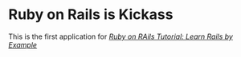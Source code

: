 # Ruby on Rails is Kickass

This is the first application for
[*Ruby on RAils Tutorial: Learn Rails by Example*](http://railstutorial.org/) 
